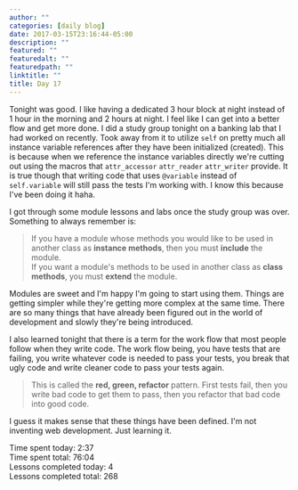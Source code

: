 ```yaml
---
author: ""
categories: [daily blog]
date: 2017-03-15T23:16:44-05:00
description: ""
featured: ""
featuredalt: ""
featuredpath: ""
linktitle: ""
title: Day 17
---
```


Tonight was good. I like having a dedicated 3 hour block at night instead of 1 hour in the morning and 2 hours at night. I feel like I can get into a better flow and get more done. I did a study group tonight on a banking lab that I had worked on recently. Took away from it to utilize `self` on pretty much all instance variable references after they have been initialized (created). This is because when we reference the instance variables directly we're cutting out using the macros that `attr_accessor` `attr_reader` `attr_writer` provide. It is true though that writing code that uses `@variable` instead of `self.variable` will still pass the tests I'm working with. I know this because I've been doing it haha.

I got through some module lessons and labs once the study group was over. Something to always remember is:

> If you have a module whose methods you would like to be used in another class as **instance methods**, then you must **include** the module.  
> If you want a module's methods to be used in another class as **class methods**, you must **extend** the module.

Modules are sweet and I'm happy I'm going to start using them. Things are getting simpler while they're getting more complex at the same time. There are so many things that have already been figured out in the world of development and slowly they're being introduced. 

I also learned tonight that there is a term for the work flow that most people follow when they write code. The work flow being, you have tests that are failing, you write whatever code is needed to pass your tests, you break that ugly code and write cleaner code to pass your tests again.

> This is called the **red, green, refactor** pattern. First tests fail, then you write bad code to get them to pass, then you refactor that bad code into good code.

I guess it makes sense that these things have been defined. I'm not inventing web development. Just learning it.

Time spent today: 2:37  
Time spent total: 76:04  
Lessons completed today: 4  
Lessons completed total: 268
